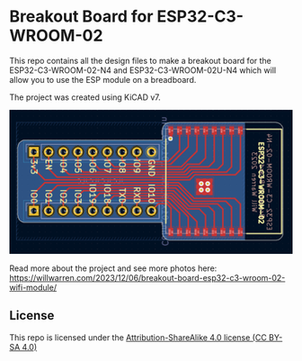 # Breakout Board for ESP32-C3-WROOM-02

This repo contains all the design files to make a breakout board for the ESP32-C3-WROOM-02-N4 and ESP32-C3-WROOM-02U-N4 which will allow you to use the ESP module on a breadboard.

The project was created using KiCAD v7.

![View of the PCB from KiCAD](images/board.png)

Read more about the project and see more photos here: <https://willwarren.com/2023/12/06/breakout-board-esp32-c3-wroom-02-wifi-module/>

## License

This repo is licensed under the [Attribution-ShareAlike 4.0 license (CC BY-SA 4.0)](https://creativecommons.org/licenses/by-sa/4.0/)

